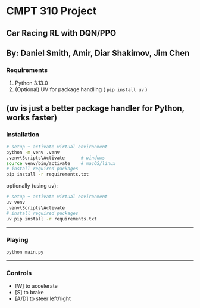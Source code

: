 # CMPT 310 Project
## Car Racing RL with DQN/PPO
By: Daniel Smith, Amir, Diar Shakimov, Jim Chen
---
### Requirements
1. Python 3.13.0
2. (Optional) UV for package handling ( `pip install uv` )

(uv is just a better package handler for Python, works faster)
---
### Installation
```bash
# setup + activate virtual environment
python -m venv .venv    
.venv\Scripts\Activate      # windows
source venv/bin/activate    # macOS/linux
# install required packages
pip install -r requirements.txt
```
optionally (using uv):
```bash
# setup + activate virtual environment
uv venv
.venv\Scripts\Activate
# install required packages
uv pip install -r requirements.txt
```
---
### Playing
```bash
python main.py
```
---

### Controls
* [W] to accelerate
* [S] to brake
* [A/D] to steer left/right